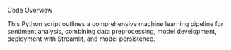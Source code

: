 Code Overview

This Python script outlines a comprehensive machine learning pipeline for sentiment analysis, combining data preprocessing, model development, deployment with Streamlit, and model persistence. 
